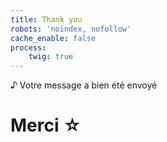```yaml
---
title: Thank you
robots: 'noindex, nofollow'
cache_enable: false
process:
    twig: true
---
```


♪ Votre message a bien été envoyé

# Merci ☆